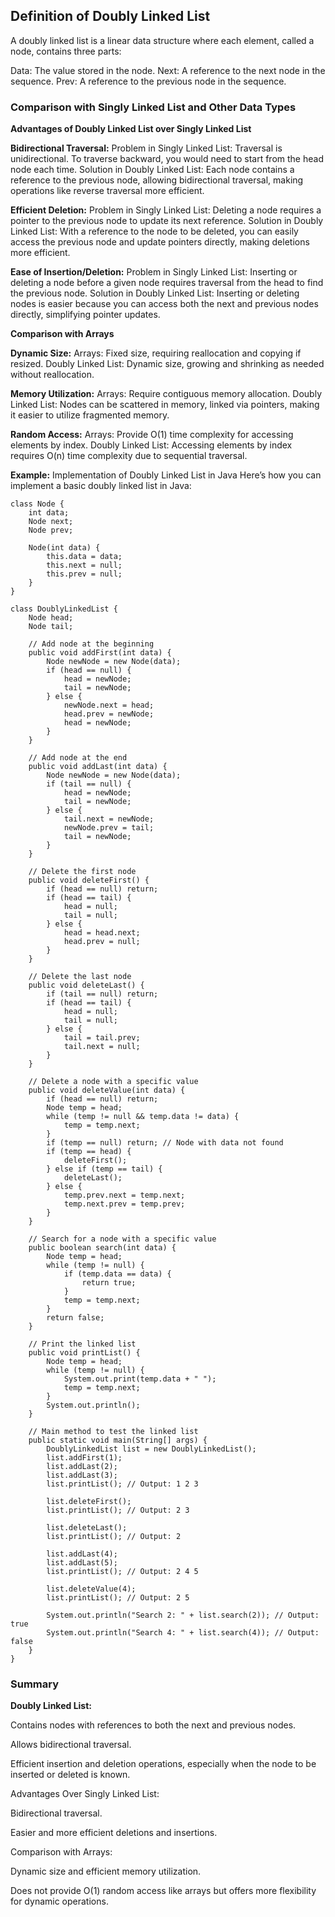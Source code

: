 ## Definition of Doubly Linked List

A doubly linked list is a linear data structure where each element, called a node, contains three parts:

Data: The value stored in the node.
Next: A reference to the next node in the sequence.
Prev: A reference to the previous node in the sequence.

### Comparison with Singly Linked List and Other Data Types

**Advantages of Doubly Linked List over Singly Linked List**

**Bidirectional Traversal:**
Problem in Singly Linked List: Traversal is unidirectional. To traverse backward, you would need to start from the head node each time.
Solution in Doubly Linked List: Each node contains a reference to the previous node, allowing bidirectional traversal, making operations like reverse traversal more efficient.

**Efficient Deletion:**
Problem in Singly Linked List: Deleting a node requires a pointer to the previous node to update its next reference.
Solution in Doubly Linked List: With a reference to the node to be deleted, you can easily access the previous node and update pointers directly, making deletions more efficient.

**Ease of Insertion/Deletion:**
Problem in Singly Linked List: Inserting or deleting a node before a given node requires traversal from the head to find the previous node.
Solution in Doubly Linked List: Inserting or deleting nodes is easier because you can access both the next and previous nodes directly, simplifying pointer updates.

**Comparison with Arrays**

**Dynamic Size:**
Arrays: Fixed size, requiring reallocation and copying if resized.
Doubly Linked List: Dynamic size, growing and shrinking as needed without reallocation.

**Memory Utilization:**
Arrays: Require contiguous memory allocation.
Doubly Linked List: Nodes can be scattered in memory, linked via pointers, making it easier to utilize fragmented memory.

**Random Access:**
Arrays: Provide O(1) time complexity for accessing elements by index.
Doubly Linked List: Accessing elements by index requires O(n) time complexity due to sequential traversal.

**Example:** Implementation of Doubly Linked List in Java
Here’s how you can implement a basic doubly linked list in Java:

```
class Node {
    int data;
    Node next;
    Node prev;

    Node(int data) {
        this.data = data;
        this.next = null;
        this.prev = null;
    }
}

class DoublyLinkedList {
    Node head;
    Node tail;

    // Add node at the beginning
    public void addFirst(int data) {
        Node newNode = new Node(data);
        if (head == null) {
            head = newNode;
            tail = newNode;
        } else {
            newNode.next = head;
            head.prev = newNode;
            head = newNode;
        }
    }

    // Add node at the end
    public void addLast(int data) {
        Node newNode = new Node(data);
        if (tail == null) {
            head = newNode;
            tail = newNode;
        } else {
            tail.next = newNode;
            newNode.prev = tail;
            tail = newNode;
        }
    }

    // Delete the first node
    public void deleteFirst() {
        if (head == null) return;
        if (head == tail) {
            head = null;
            tail = null;
        } else {
            head = head.next;
            head.prev = null;
        }
    }

    // Delete the last node
    public void deleteLast() {
        if (tail == null) return;
        if (head == tail) {
            head = null;
            tail = null;
        } else {
            tail = tail.prev;
            tail.next = null;
        }
    }

    // Delete a node with a specific value
    public void deleteValue(int data) {
        if (head == null) return;
        Node temp = head;
        while (temp != null && temp.data != data) {
            temp = temp.next;
        }
        if (temp == null) return; // Node with data not found
        if (temp == head) {
            deleteFirst();
        } else if (temp == tail) {
            deleteLast();
        } else {
            temp.prev.next = temp.next;
            temp.next.prev = temp.prev;
        }
    }

    // Search for a node with a specific value
    public boolean search(int data) {
        Node temp = head;
        while (temp != null) {
            if (temp.data == data) {
                return true;
            }
            temp = temp.next;
        }
        return false;
    }

    // Print the linked list
    public void printList() {
        Node temp = head;
        while (temp != null) {
            System.out.print(temp.data + " ");
            temp = temp.next;
        }
        System.out.println();
    }

    // Main method to test the linked list
    public static void main(String[] args) {
        DoublyLinkedList list = new DoublyLinkedList();
        list.addFirst(1);
        list.addLast(2);
        list.addLast(3);
        list.printList(); // Output: 1 2 3
        
        list.deleteFirst();
        list.printList(); // Output: 2 3
        
        list.deleteLast();
        list.printList(); // Output: 2
        
        list.addLast(4);
        list.addLast(5);
        list.printList(); // Output: 2 4 5
        
        list.deleteValue(4);
        list.printList(); // Output: 2 5

        System.out.println("Search 2: " + list.search(2)); // Output: true
        System.out.println("Search 4: " + list.search(4)); // Output: false
    }
}
```

### Summary
**Doubly Linked List:**

Contains nodes with references to both the next and previous nodes.

Allows bidirectional traversal.

Efficient insertion and deletion operations, especially when the node to be inserted or deleted is known.

Advantages Over Singly Linked List:

Bidirectional traversal.

Easier and more efficient deletions and insertions.

Comparison with Arrays:

Dynamic size and efficient memory utilization.

Does not provide O(1) random access like arrays but offers more flexibility for dynamic operations.
